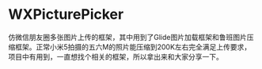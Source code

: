 # WXPicturePicker
仿微信朋友圈多张图片上传的框架，其中用到了Glide图片加载框架和鲁班图片压缩框架。正常小米5拍摄的五六M的照片能压缩到200K左右完全满足上传要求，项目中有用到，一直想找个相关的框架，所以拿出来和大家分享一下。

